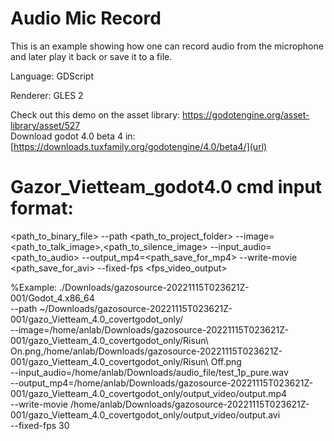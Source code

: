# Audio Mic Record

This is an example showing how one can record audio from
the microphone and later play it back or save it to a file.

Language: GDScript

Renderer: GLES 2

Check out this demo on the asset library: https://godotengine.org/asset-library/asset/527 \
Download godot 4.0 beta 4 in: [https://downloads.tuxfamily.org/godotengine/4.0/beta4/](url)
# Gazor_Vietteam_godot4.0 cmd input format:
<path_to_binary_file> --path <path_to_project_folder> --image=<path_to_talk_image>,<path_to_silence_image> --input_audio=<path_to_audio> --output_mp4=<path_save_for_mp4> --write-movie <path_save_for_avi> --fixed-fps <fps_video_output>

%Example:
./Downloads/gazosource-20221115T023621Z-001/Godot_4.x86_64 \
--path ~/Downloads/gazosource-20221115T023621Z-001/gazo_Vietteam_4.0_covertgodot_only/ \
--image=/home/anlab/Downloads/gazosource-20221115T023621Z-001/gazo_Vietteam_4.0_covertgodot_only/Risun\ On.png,/home/anlab/Downloads/gazosource-20221115T023621Z-001/gazo_Vietteam_4.0_covertgodot_only/Risun\ Off.png \
--input_audio=/home/anlab/Downloads/audio_file/test_1p_pure.wav \
--output_mp4=/home/anlab/Downloads/gazosource-20221115T023621Z-001/gazo_Vietteam_4.0_covertgodot_only/output_video/output.mp4 \
--write-movie /home/anlab/Downloads/gazosource-20221115T023621Z-001/gazo_Vietteam_4.0_covertgodot_only/output_video/output.avi \
--fixed-fps 30
